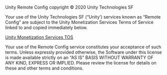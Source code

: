 Unity Remote Config copyright © 2020 Unity Technologies SF

Your use of the Unity Technologies SF (“Unity’) services known as “Remote Config” are subject to the Unity Monetization Services Terms of Service linked to and copied immediately below.

[Unity Monetization Services TOS](https://unity3d.com/legal/monetization-services-terms-of-service)

Your use of the Remote Config service constitutes your acceptance of such terms. Unless expressly provided otherwise, the Software under this license is made available strictly on an “AS IS” BASIS WITHOUT WARRANTY OF ANY KIND, EXPRESS OR IMPLIED. Please review the license for details on these and other terms and conditions.
